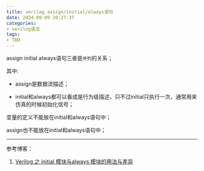 ```yaml
---
title: verilog assign/initial/always语句
date: 2024-09-09 20:27:37
categories:
- verilog语法
tags:
- TBD
---
```






assign initial always语句三者是`并列`的关系；

其中:

- assign是数据流描述；

- initial和always都可以看成是行为级描述，只不过initial只执行一次，通常用来仿真的时候初始化信号；



变量的定义不能放在initial和always语句中；

assign也不能放在initial和always语句中；





---

参考博客：

1. [Verilog 之 initial 模块与always 模块的用法与差异](https://blog.csdn.net/weixin_74850661/article/details/134303759)
